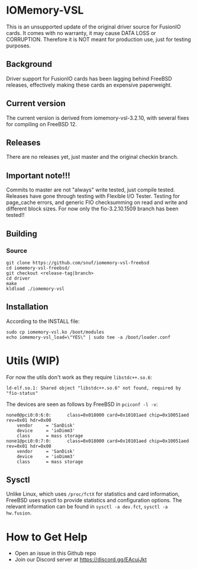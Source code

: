 # IOMemory-VSL
This is an unsupported update of the original driver source for FusionIO
cards. It comes with no warranty, it may cause DATA LOSS or CORRUPTION.
Therefore it is NOT meant for production use, just for testing purposes.

## Background
Driver support for FusionIO cards has been lagging behind FreeBSD releases, effectively making these cards an expensive paperweight.

## Current version
The current version is derived from iomemory-vsl-3.2.10, with several fixes for compiling on FreeBSD 12.

## Releases
There are no releases yet, just master and the original checkin branch.

## Important note!!!
Commits to master are not "always" write tested, just compile tested. Releases have gone through testing with Flexible I/O Tester. Testing for page_cache errors, and generic FIO checksumming on read and write and different block sizes. For now only the fio-3.2.10.1509 branch has been tested!!

## Building
### Source
```
git clone https://github.com/snuf/iomemory-vsl-freebsd
cd iomemory-vsl-freebsd/
git checkout <release-tag|branch>
cd driver
make
kldload ./iomemory-vsl
```
## Installation
According to the INSTALL file:
``` 
sudo cp iomemory-vsl.ko /boot/modules
echo iomemory-vsl_load=\"YES\" | sudo tee -a /boot/loader.conf
```

# Utils (WIP)
For now the utils don't work as they require `libstdc++.so.6`:
```[vagrant@bazinga ~/iomemory-vsl-freebsd/bin]$ ./fio-status 
ld-elf.so.1: Shared object "libstdc++.so.6" not found, required by "fio-status"
```

The devices are seen as follows by FreeBSD in `pciconf -l -v`:
```
none0@pci0:0:6:0:      class=0x018000 card=0x10101aed chip=0x10051aed rev=0x01 hdr=0x00
    vendor     = 'SanDisk'
    device     = 'ioDimm3'
    class      = mass storage
none1@pci0:0:7:0:      class=0x018000 card=0x10101aed chip=0x10051aed rev=0x01 hdr=0x00
    vendor     = 'SanDisk'
    device     = 'ioDimm3'
    class      = mass storage
```

## Sysctl
Unlike Linux, which uses `/proc/fctX` for statistics and card information, FreeBSD uses sysctl to provide statistics and configuration options. The relevant information can be found in `sysctl -a dev.fct`, `sysctl -a hw.fusion`.


# How to Get Help
- Open an issue in this Github repo
- Join our Discord server at https://discord.gg/EAcujJkt


